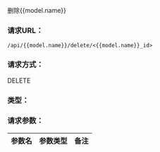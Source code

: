 删除{{model.name}}

### **请求URL：**

`/api/{{model.name}}/delete/<{{model.name}}_id>`

### **请求方式：**

DELETE

### **类型：**

### **请求参数：**

|参数名|参数类型|备注|
|:--|:--|:--|